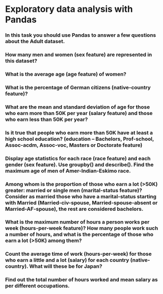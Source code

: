 # Exploratory data analysis with Pandas
### In this task you should use Pandas to answer a few questions about the Adult dataset.

### How many men and women (sex feature) are represented in this dataset?
### What is the average age (age feature) of women?
### What is the percentage of German citizens (native-country feature)?
### What are the mean and standard deviation of age for those who earn more than 50K per year (salary feature) and those who earn less than 50K per year?
###  Is it true that people who earn more than 50K have at least a high school education? (education – Bachelors, Prof-school, Assoc-acdm, Assoc-voc, Masters or Doctorate feature)
### Display age statistics for each race (race feature) and each gender (sex feature). Use groupby() and describe(). Find the maximum age of men of Amer-Indian-Eskimo race.
### Among whom is the proportion of those who earn a lot (>50K) greater: married or single men (marital-status feature)? Consider as married those who have a marital-status starting with Married (Married-civ-spouse, Married-spouse-absent or Married-AF-spouse), the rest are considered bachelors.
###  What is the maximum number of hours a person works per week (hours-per-week feature)? How many people work such a number of hours, and what is the percentage of those who earn a lot (>50K) among them?
### Count the average time of work (hours-per-week) for those who earn a little and a lot (salary) for each country (native-country). What will these be for Japan?
### Find out the total number of hours worked and mean salary as per different occupations.
